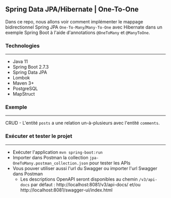 ## Spring Data JPA/Hibernate | One-To-One
Dans ce repo, nous allons voir comment implémenter le mappage bidirectionnel Spring JPA `One-To-Many`/`Many-To-One` avec Hibernate dans un exemple Spring Boot à l'aide d'annotations `@OneToMany` et `@ManyToOne`.

### Technologies
---
- Java 11
- Spring Boot 2.7.3
- Spring Data JPA
- Lombok
- Maven 3+
- PostgreSQL
- MapStruct

### Exemple
---
CRUD - L'entité `posts` a une relation un-à-plusieurs avec l'entité `comments`.

### Exécuter et tester le projet
---
- Exécuter l'application `mvn spring-boot:run`
- Importer dans Postman la collection `jpa-OneToMany.postman_collection.json` pour tester les APIs
- Vous pouver utiliser aussi l'url du Swagger ou importer l'url Swagger dans Postman
  - Les descriptions OpenAPI seront disponibles au chemin `/v3/api-docs` par défaut : http://localhost:8081/v3/api-docs/ et/ou http://localhost:8081/swagger-ui/index.html